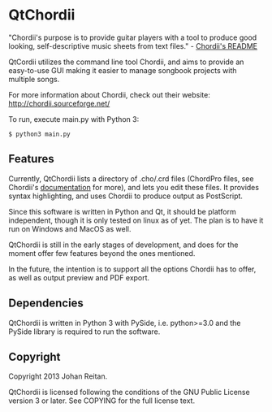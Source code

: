 QtChordii
=========

"Chordii's purpose is to provide guitar players with a tool to produce
good looking, self-descriptive music sheets from text files." - [Chordii's README](https://github.com/meonkeys/chordii)

QtCordii utilizes the command line tool Chordii, and aims to provide an easy-to-use GUI making it easier to manage 
songbook projects with multiple songs.

For more information about Chordii, check out their website: http://chordii.sourceforge.net/

To run, execute main.py with Python 3:

    $ python3 main.py

Features
--------

Currently, QtChordii lists a directory of .cho/.crd files (ChordPro files, see Chordii's 
[documentation](http://www.vromans.org/johan/projects/Chordii/documentation/index.html) for more), and lets you edit
these files. It provides syntax highlighting, and uses Chordii to produce output as PostScript.

Since this software is written in Python and Qt, it should be platform independent, though it is only tested on linux
as of yet. The plan is to have it run on Windows and MacOS as well.

QtChordii is still in the early stages of development, and does for the moment offer few features beyond the ones 
mentioned.

In the future, the intention is to support all the options Chordii has to offer, as well as output preview and PDF 
export.

Dependencies
------------

QtChordii is written in Python 3 with PySide, i.e. python>=3.0 and the PySide library is required to run the software.

Copyright
---------

Copyright 2013 Johan Reitan.

QtChordii is licensed following the conditions of the GNU Public License version 3 or later. See COPYING for the full
license text.
